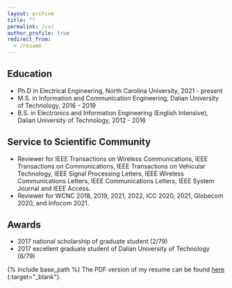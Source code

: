 ```yaml
---
layout: archive
title: ""
permalink: /cv/
author_profile: true
redirect_from:
  - /resume
---
```



## Education

- Ph.D in Electrical Engineering, North Carolina University, 2021 - present
- M.S. in Information and Communication Engineering, Dalian University of Technology, 2016 - 2019
- B.S. in Electronics and Information Engineering (English Intensive), Dalian University of Technology, 2012 - 2016


## Service to Scientific Community

- Reviewer for IEEE Transactions on Wireless Communications, IEEE Transactions on Communications, IEEE Transactions on Vehicular Technology, IEEE Signal Processing Letters, IEEE Wireless Communications Letters, IEEE Communications Letters, IEEE System Journal and IEEE Access.
- Reviewer for WCNC 2018, 2019, 2021, 2022, ICC 2020, 2021, Globecom 2020, and Infocom 2021.


## Awards

- 2017 national scholarship of graduate student (2/79)
- 2017 excellent graduate student of Dalian University of Technology (6/79)


{% include base_path %} 
The PDF version of my resume can be found [here](https://drive.google.com/drive/u/1/my-drive)
{:target="_blank"}.

